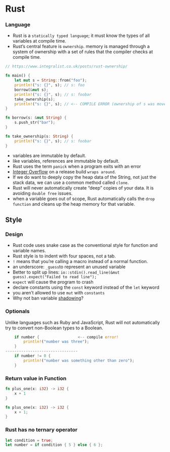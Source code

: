# Rust

### Language

- Rust is a `statically typed language`; it must know the types of all variables at compile time.
- Rust’s central feature is `ownership`.  memory is managed through a system of ownership with a set of rules that the compiler checks at compile time.

```rust
// https://www.integralist.co.uk/posts/rust-ownership/

fn main() {
    let mut s = String::from("foo");
    println!("s: {}", s); // s: foo
    borrow(&mut s);
    println!("s: {}", s); // s: foobar
    take_ownership(s);
    println!("s: {}", s); // <-- COMPILE ERROR (ownership of s was moved)
}

fn borrow(s: &mut String) {
    s.push_str("bar");
}

fn take_ownership(s: String) {
    println!("s: {}", s); // s: foobar
}
```

- variables are immutable by default.
- like variables, references are immutable by default.
- Rust uses the term `panick` when a program exits with an error
- [Integer Overflow](https://doc.rust-lang.org/book/ch03-02-data-types.html) on a release build `wraps around`.
- If we do want to deeply copy the heap data of the String, not just the stack data, we can use a common method called `clone`.
- Rust will never automatically create “deep” copies of your data.  It is avoiding `double free` issues.
- when a variable goes out of scope, Rust automatically calls the `drop function` and cleans up the heap memory for that variable.

## Style

### Design

- Rust code uses snake case as the conventional style for function and variable names.
- Rust style is to indent with four spaces, not a tab.
- `!` means that you’re calling a macro instead of a normal function.
- an underscore: `_guess`to represent an unused variable
- Better to split up lines: `io::stdin().read_line(&mut guess).expect("Failed to read line");`
- `expect` will cause the program to crash
- declare constants using the `const` keyword instead of the `let` keyword
- you aren’t allowed to use `mut` with `constants`
- Why not ban variable [shadowing](https://stackoverflow.com/questions/59860476/what-is-the-rationale-behind-allowing-variable-shadowing-in-rust#:~:text=It%20does%2C%20but%20Rust%20allows,a%20different%20variable%20creates%20bugs)?

### Optionals

Unlike languages such as Ruby and JavaScript, Rust will not automatically try to convert non-Boolean types to a Boolean.

```rust
    if number {                 <-- compile error!
        println!("number was three");
    }
--------------------------------
    if number != 0 {
        println!("number was something other than zero");
    }
```

### Return value in Function

```rust
fn plus_one(x: i32) -> i32 {
    x + 1
}

fn plus_one(x: i32) -> i32 {
    x + 1;
}
```

### Rust has no ternary operator

```rust
let condition = true;
let number = if condition { 5 } else { 6 };
```
